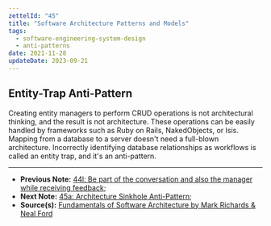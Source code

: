 ```yaml
---
zettelId: "45"
title: "Software Architecture Patterns and Models"
tags:
  - software-engineering-system-design
  - anti-patterns
date: 2021-11-28
updateDate: 2023-09-21
---
```


## Entity-Trap Anti-Pattern

Creating entity managers to perform CRUD operations is not architectural thinking, and the result is not architecture. These operations can be easily handled by frameworks such as Ruby on Rails, NakedObjects, or Isis. Mapping from a database to a server doesn't need a full-blown architecture. Incorrectly identifying database relationships as workflows is called an entity trap, and it's an anti-pattern.

---

- **Previous Note:** [44l: Be part of the conversation and also the manager while receiving feedback](/notes/44l/);
- **Next Note:** [45a: Architecture Sinkhole Anti-Pattern](/notes/45a/);
- **Source(s):** [Fundamentals of Software Architecture by Mark Richards & Neal Ford](http://fundamentalsofsoftwarearchitecture.com/)
